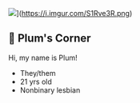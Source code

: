 ![](https://i.imgur.com/acJUrsQ.jpeg)](https://i.imgur.com/S1Rve3R.png)

## 🍃 Plum's Corner

Hi, my name is Plum!
* They/them
* 21 yrs old
* Nonbinary lesbian
